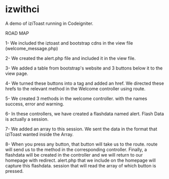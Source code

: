 # izwithci
A demo of iziToast running in Codeigniter.

ROAD MAP

1- We included the iztoast and bootstrap cdns in the view file (welcome_message.php)

2- We created the alert.php file and included it in the view file.

3- We added a table from bootstrap's website and 3 buttons below it to the view page.

4- We turned these buttons into a tag and added an href. We directed these hrefs to the relevant method in the Welcome controller using route.

5- We created 3 methods in the welcome controller. with the names success, error and warning.

6- In these controllers, we have created a flashdata named alert. Flash Data is actually a session.

7- We added an array to this session. We sent the data in the format that iziToast wanted inside the Array.

8- When you press any button, that button will take us to the route. route will send us to the method in the corresponding controller. Finally, a flashdata will be created in the controller and we will return to our homepage with redirect. alert.php that we include on the homepage will capture this flashdata. session that will read the array of which button is pressed.
